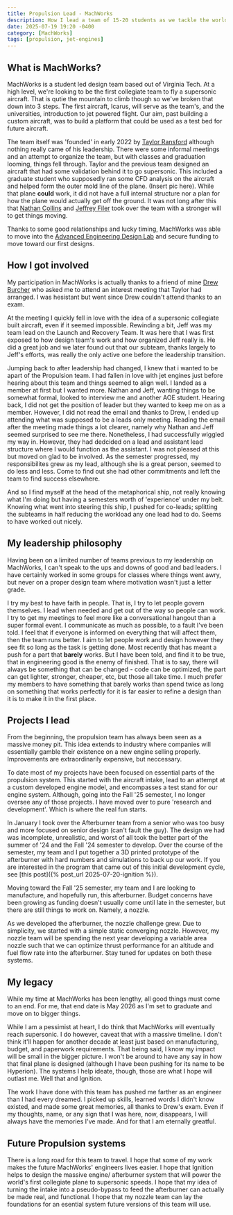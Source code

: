 ```yaml
---
title: Propulsion Lead - MachWorks
description: How I lead a team of 15-20 students as we tackle the world's first collegiate designed and built supersonic aircraft
date: 2025-07-19 19:20 -0400
category: [MachWorks]
tags: [propulsion, jet-engines]
---
```


## What is MachWorks?
MachWorks is a student led design team based out of Virginia Tech. At a high level, we're looking to be the first collegiate team to fly a supersonic aircraft. That is qutie the mountain to climb though so we've broken that down into 3 steps. The first aircraft, Icarus, will serve as the team's, and the universities, introduction to jet powered flight. Our aim, past building a custom aircraft, was to build a platform that could be used as a test bed for future aircraft. 

The team itself was 'founded' in early 2022 by [Taylor Ransford](https://www.linkedin.com/in/taylorransford/) although nothing really came of his leadership. There were some informal meetings and an attempt to organize the team, but with classes and graduation looming, things fell through. Taylor and the previous team designed an aircraft that had some validation behind it to go supersonic. This included a graduate student who supposedly ran some CFD analysis on the aircraft and helped form the outer mold line of the plane. (Insert pic here). While that plane **could** work, it did not have a full internal structure nor a plan for how the plane would actually get off the ground. It was not long after this that [Nathan Collins](https://www.linkedin.com/in/nathan-collins-717a00225/) and [Jeffrey Filer](https://www.linkedin.com/in/jfiler/) took over the team with a stronger will to get things moving. 

Thanks to some good relationships and lucky timing, MachWorks was able to move into the [Advanced Engineering Design Lab](https://eng.vt.edu/academics/aerospace-engineering-design-lab.html) and secure funding to move toward our first designs.

## How I got involved
My participation in MachWorks is actually thanks to a friend of mine [Drew Burcher](https://www.linkedin.com/in/andrew-burcher/) who asked me to attend an interest meeting that Taylor had arranged. I was hesistant but went since Drew couldn't attend thanks to an exam.

At the meeting I quickly fell in love with the idea of a supersonic collegiate built aircraft, even if it seemed impossible. Rewinding a bit, Jeff was my team lead on the Launch and Recovery Team. It was here that I was first exposed to how design team's work and how organized Jeff really is. He did a great job and we later found out that our subteam, thanks largely to Jeff's efforts, was really the only active one before the leadership transition. 

Jumping back to after leadership had changed, I knew that i wanted to be apart of the Propulsion team. I had fallen in love with jet engines just before hearing about this team and things seemed to align well. I landed as a member at first but I wanted more. Nathan and Jeff, wanting things to be somewhat formal, looked to interview me and another AOE student. Hearing back, I did not get the position of leader but they wanted to keep me on as a member. However, I did not read the email and thanks to Drew, I ended up attending what was supposed to be a leads only meeting. Reading the email after the meeting made things a lot clearer, namely why Nathan and Jeff seemed surprised to see me there. Nonetheless, I had successfully wiggled my way in. However, they had dedcided on a lead and assistant lead structure where I would function as the assistant. I was not pleased at this but moved on glad to be involved. As the semester progressed, my responsibilites grew as my lead, although she is a great person, seemed to do less and less. Come to find out she had other commitments and left the team to find success elsewhere. 

And so I find myself at the head of the metaphorical ship, not really knowing what I'm doing but having a semesters worth of 'experience' under my belt. Knowing what went into steering this ship, I pushed for co-leads; splitting the subteams in half reducing the workload any one lead had to do. Seems to have worked out nicely.


## My leadership philosophy
Having been on a limited number of teams previous to my leadership on MachWorks, I can't speak to the ups and downs of good and bad leaders. I have certainly worked in some groups for classes where things went awry, but never on a proper design team where motivation wasn't just a letter grade. 

I try my best to have faith in people. That is, I try to let people govern themselves. I lead when needed and get out of the way so people can work. I try to get my meetings to feel more like a conversational hangout than a super formal event. I communicate as much as possible, to a fault I've been told. I feel that if everyone is informed on everything that will affect them, then the team runs better. I aim to let people work and design however they see fit so long as the task is getting done. Most recently that has meant a push for a part that **barely** works. But I have been told, and find it to be true, that in engineering good is the enemy of finished. That is to say, there will always be something that can be changed - code can be optimized, the part can get lighter, stronger, cheaper, etc, but those all take time. I much prefer my members to have something that barely works than spend twice as long on something that works perfectly for it is far easier to refine a design than it is to make it in the first place.

## Projects I lead
From the beginning, the propulsion team has always been seen as a massive money pit. This idea extends to industry where companies will essentially gamble their existence on a new engine selling properly. Improvements are extraordinarily expensive, but neccessary.

To date most of my projects have been focused on essential parts of the propulsion system. This started with the aircraft intake, lead to an attempt at a custom developed engine model, and encompasses a test stand for our engine system. Although, going into the Fall '25 semester, I no longer oversee any of those projects. I have moved over to pure 'research and development'. Which is where the real fun starts.

In January I took over the Afterburner team from a senior who was too busy and more focused on senior design (can't fault the guy). The design we had was incomplete, unrealistic, and worst of all took the better part of the summer of '24 and the Fall '24 semester to develop. Over the course of the semester, my team and I put together a 3D printed prototype of the afterburner with hard numbers and simulations to back up our work. If you are interested in the program that came out of this initial development cycle, see [this post]({% post_url 2025-07-20-ignition %}).

Moving toward the Fall '25 semester, my team and I are looking to manufacture, and hopefully run, this afterburner. Budget concerns have been growing as funding doesn't usually come until late in the semester, but there are still things to work on. Namely, a nozzle.

As we developed the afterburner, the nozzle challenge grew. Due to simplicity, we started with a simple static converging nozzle. However, my nozzle team will be spending the next year developing a variable area nozzle such that we can optimize thrust performance for an altitude and fuel flow rate into the afterburner. Stay tuned for updates on both these systems. 

## My legacy
While my time at MachWorks has been lengthy, all good things must come to an end. For me, that end date is May 2026 as I'm set to graduate and move on to bigger things. 

While I am a pessimist at heart, I do think that MachWorks will eventually reach supersonic. I do however, caveat that with a massive timeline. I don't think it'll happen for another decade at least just based on manufacturing, budget, and paperwork requirements. That being said, I know my impact will be small in the bigger picture. I won't be around to have any say in how that final plane is designed (although I have been pushing for its name to be Hyperion). The systems I help ideate, though, those are what I hope will outlast me. Well that and Ignition. 

The work I have done with this team has pushed me farther as an engineer than I had every dreamed. I picked up skills, learned words I didn't know existed, and made some great memories, all thanks to Drew's exam.  Even if my thoughts, name, or any sign that I was here, now, disappears, I will always have the memories I've made. And for that I am eternally greatful.

## Future Propulsion systems
There is a long road for this team to travel. I hope that some of my work makes the future MachWorks' engineers lives easier. I hope that Ignition helps to design the massive engine/ afterburner system that will power the world's first collegiate plane to supersonic speeds. I hope that my idea of turning the intake into a pseudo-bypass to feed the afterburner can actually be made real, and functional. I hope that my nozzle team can lay the foundations for an esential system future versions of this team will use. 